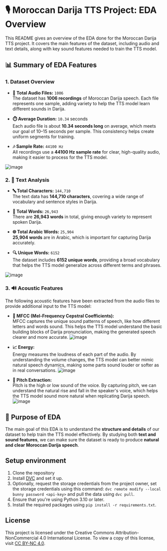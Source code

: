 # 🎙️ Moroccan Darija TTS Project: EDA Overview

This README gives an overview of the EDA done for the Moroccan Darija TTS project. It covers the main features of the dataset, including audio and text details, along with key sound features needed to train the TTS model.

## 📊 Summary of EDA Features

### 1. **Dataset Overview**

- **📁 Total Audio Files:** `1006`  
  The dataset has **1006 recordings** of Moroccan Darija speech. Each file represents one sample, adding variety to help the TTS model learn different sounds in Darija.

- **⏱️ Average Duration:** `10.34` seconds  
  Each audio file is about **10.34 seconds long** on average, which meets our goal of 10–15 seconds per sample. This consistency helps create uniform segments for training.

- **🎶 Sample Rate:** `44100 Hz`  
  All recordings use a **44100 Hz sample rate** for clear, high-quality audio, making it easier to process for the TTS model.

![image](https://github.com/user-attachments/assets/04ffa20a-67f5-4a0d-8e40-85a612a7238e)

### 2. **📝 Text Analysis**

- **🔤 Total Characters:** `144,710`  
  The text data has **144,710 characters**, covering a wide range of vocabulary and sentence styles in Darija.

- **💬 Total Words:** `26,943`  
  There are **26,943 words** in total, giving enough variety to represent spoken Darija.

- **🌐 Total Arabic Words:** `25,904`  
  **25,904 words** are in Arabic, which is important for capturing Darija accurately.

- **🔍 Unique Words:** `6152`  
  The dataset includes **6152 unique words**, providing a broad vocabulary that helps the TTS model generalize across different terms and phrases.

![image](https://github.com/user-attachments/assets/01cd7ad9-efef-4e89-a17b-68aaa3a0a2c9)

### 3. **🔊 Acoustic Features**

The following acoustic features have been extracted from the audio files to provide additional input to the TTS model:

- **🎼 MFCC (Mel-Frequency Cepstral Coefficients):**  
  MFCC captures the unique sound patterns of speech, like how different letters and words sound. This helps the TTS model understand the basic building blocks of Darija pronunciation, making the generated speech clearer and more accurate.
![image](https://github.com/user-attachments/assets/ea70d832-8b32-4b7c-9988-85227c0d3feb)
- **📈 Energy:**  
  Energy measures the loudness of each part of the audio. By understanding the volume changes, the TTS model can better mimic natural speech dynamics, making some parts sound louder or softer as in real conversations.
![image](https://github.com/user-attachments/assets/6a59ceae-5a78-4cc9-bac7-148fea24ff63)

- **🎵 Pitch Extraction:**  
  Pitch is the high or low sound of the voice. By capturing pitch, we can understand the natural rise and fall in the speaker's voice, which helps the TTS model sound more natural when replicating Darija speech.
![image](https://github.com/user-attachments/assets/c0753f58-eb94-4310-beb9-b7b0a348716c)

## 🎯 Purpose of EDA

The main goal of this EDA is to understand the **structure and details** of our dataset to help train the TTS model effectively. By studying both **text and sound features**, we can make sure the dataset is ready to produce **natural and clear Moroccan Darija speech**.


## Setup environment

1. Clone the repository
2. Install [DVC](https://dvc.org/doc/install) and set it up.
3. Optionally, request the storage credentials from the project owner, set the storage credentials using this command: `dvc remote modify --local bunny password <api-key>` and pull the data using `dvc pull`.
4. Ensure that you're using Python 3.10 or later.
5. Install the required packages using `pip install -r requirements.txt`.


## License

This project is licensed under the Creative Commons Attribution-NonCommercial 4.0 International License. To view a copy of this license, visit [CC BY-NC 4.0](https://creativecommons.org/licenses/by-nc/4.0/).
